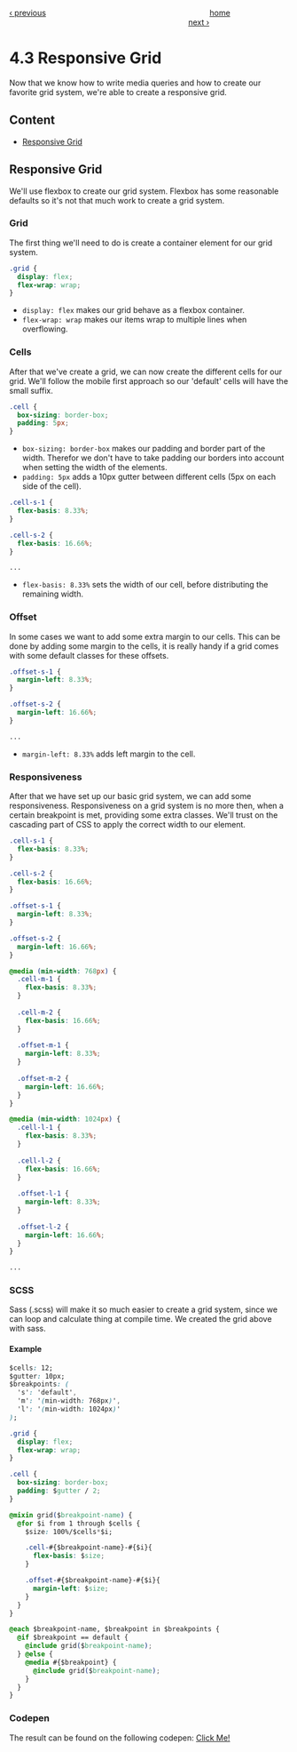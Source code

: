 [‹ previous](../Chapter%204:%20Responsive%20Grid/4.2%20Grid%20Systems.md)
&nbsp;&nbsp;&nbsp;&nbsp;&nbsp;&nbsp;&nbsp;&nbsp;&nbsp;&nbsp;&nbsp;&nbsp;&nbsp;&nbsp;&nbsp;&nbsp;&nbsp;&nbsp;&nbsp;&nbsp;&nbsp;&nbsp;&nbsp;&nbsp;&nbsp;&nbsp;&nbsp;&nbsp;&nbsp;&nbsp;&nbsp;&nbsp;&nbsp;&nbsp;&nbsp;&nbsp;&nbsp;&nbsp;&nbsp;&nbsp;&nbsp;&nbsp;&nbsp;&nbsp;&nbsp;&nbsp;&nbsp;&nbsp;&nbsp;&nbsp;&nbsp;&nbsp;&nbsp;&nbsp;&nbsp;&nbsp;&nbsp;&nbsp;&nbsp;&nbsp;&nbsp;&nbsp;&nbsp;&nbsp;&nbsp;&nbsp;&nbsp;&nbsp;&nbsp;&nbsp;&nbsp;&nbsp;&nbsp;
[home](../../README.md)
&nbsp;&nbsp;&nbsp;&nbsp;&nbsp;&nbsp;&nbsp;&nbsp;&nbsp;&nbsp;&nbsp;&nbsp;&nbsp;&nbsp;&nbsp;&nbsp;&nbsp;&nbsp;&nbsp;&nbsp;&nbsp;&nbsp;&nbsp;&nbsp;&nbsp;&nbsp;&nbsp;&nbsp;&nbsp;&nbsp;&nbsp;&nbsp;&nbsp;&nbsp;&nbsp;&nbsp;&nbsp;&nbsp;&nbsp;&nbsp;&nbsp;&nbsp;&nbsp;&nbsp;&nbsp;&nbsp;&nbsp;&nbsp;&nbsp;&nbsp;&nbsp;&nbsp;&nbsp;&nbsp;&nbsp;&nbsp;&nbsp;&nbsp;&nbsp;&nbsp;&nbsp;&nbsp;&nbsp;&nbsp;&nbsp;&nbsp;&nbsp;&nbsp;&nbsp;&nbsp;&nbsp;&nbsp;&nbsp;&nbsp;&nbsp;&nbsp;&nbsp;&nbsp;&nbsp;&nbsp;&nbsp;
[next ›](../Chapter%205:%20Animations%20and%20Transitions/5.1%20Animations.md)

# 4.3 Responsive Grid

Now that we know how to write media queries and how to create our favorite grid system, we're able to create a responsive grid.

## Content

- [Responsive Grid](#responsive-grid)

## Responsive Grid

We'll use flexbox to create our grid system. Flexbox has some reasonable defaults so it's not that much work to create a grid system.

### Grid 

The first thing we'll need to do is create a container element for our grid system.

```css
.grid {
  display: flex;
  flex-wrap: wrap;
}
```

- `display: flex` makes our grid behave as a flexbox container.
- `flex-wrap: wrap` makes our items wrap to multiple lines when overflowing.

### Cells

After that we've create a grid, we can now create the different cells for our grid. We'll follow the mobile first approach so our 'default' cells will have the small suffix.

```css 
.cell {
  box-sizing: border-box;
  padding: 5px;
}
```

- `box-sizing: border-box` makes our padding and border part of the width. Therefor we don't have to take padding our borders into account when setting the width of the elements.
- `padding: 5px` adds a 10px gutter between different cells (5px on each side of the cell).

```css
.cell-s-1 {
  flex-basis: 8.33%;
}

.cell-s-2 {
  flex-basis: 16.66%;
}

...
```

- `flex-basis: 8.33%` sets the width of our cell, before distributing the remaining width.

### Offset

In some cases we want to add some extra margin to our cells. This can be done by adding some margin to the cells, it is really handy if a grid comes with some default classes for these offsets.

```css
.offset-s-1 {
  margin-left: 8.33%;
}

.offset-s-2 {
  margin-left: 16.66%;
}

...
```

- `margin-left: 8.33%` adds left margin to the cell.

### Responsiveness

After that we have set up our basic grid system, we can add some responsiveness. Responsiveness on a grid system is no more then, when a certain breakpoint is met, providing some extra classes. We'll trust on the cascading part of CSS to apply the correct width to our element.

```css 
.cell-s-1 {
  flex-basis: 8.33%;
}

.cell-s-2 {
  flex-basis: 16.66%;
}

.offset-s-1 {
  margin-left: 8.33%;
}

.offset-s-2 {
  margin-left: 16.66%;
}

@media (min-width: 768px) {
  .cell-m-1 {
    flex-basis: 8.33%;
  }
  
  .cell-m-2 {
    flex-basis: 16.66%;
  }
  
  .offset-m-1 {
    margin-left: 8.33%;
  }
  
  .offset-m-2 {
    margin-left: 16.66%;
  }
}

@media (min-width: 1024px) {
  .cell-l-1 {
    flex-basis: 8.33%;
  }
  
  .cell-l-2 {
    flex-basis: 16.66%;
  }
  
  .offset-l-1 {
    margin-left: 8.33%;
  }
  
  .offset-l-2 {
    margin-left: 16.66%;
  }
}

...

```

### SCSS

Sass (.scss) will make it so much easier to create a grid system, since we can loop and calculate thing at compile time. We created the grid above with sass.

#### Example

```css
$cells: 12; 
$gutter: 10px;
$breakpoints: (
  's': 'default',
  'm': '(min-width: 768px)',
  'l': '(min-width: 1024px)'
); 

.grid {
  display: flex;
  flex-wrap: wrap;
}

.cell {
  box-sizing: border-box;
  padding: $gutter / 2;
}

@mixin grid($breakpoint-name) {
  @for $i from 1 through $cells {
    $size: 100%/$cells*$i;

    .cell-#{$breakpoint-name}-#{$i}{
      flex-basis: $size;
    }

    .offset-#{$breakpoint-name}-#{$i}{
      margin-left: $size;    
    }
  } 
}

@each $breakpoint-name, $breakpoint in $breakpoints {  
  @if $breakpoint == default {
    @include grid($breakpoint-name);    
  } @else {
    @media #{$breakpoint} {    
      @include grid($breakpoint-name);
    }    
  }   
}
```

### Codepen

The result can be found on the following codepen: [Click Me!](http://codepen.io/BjornRombaut/details/BoJLqK)



